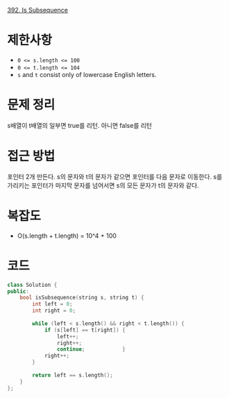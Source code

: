 [392. Is Subsequence](https://leetcode.com/problems/is-subsequence/)
# 제한사항
- `0 <= s.length <= 100`
- `0 <= t.length <= 104`
- `s` and `t` consist only of lowercase English letters.
# 문제 정리
s배열이 t배열의 일부면 true를 리턴. 아니면 false를 리턴

# 접근 방법
포인터 2개 만든다.
s의 문자와 t의 문자가 같으면 포인터를 다음 문자로 이동한다.
s를 가리키는 포인터가 마지막 문자를 넘어서면 s의 모든 문자가 t의 문자와 같다.

# 복잡도
- O(s.length + t.length) = 10^4 + 100

# 코드
``` cpp
class Solution {  
public:  
    bool isSubsequence(string s, string t) {  
        int left = 0;  
        int right = 0;  
  
        while (left < s.length() && right < t.length()) {  
            if (s[left] == t[right]) {  
                left++;  
                right++;  
                continue;            }  
            right++;  
        }  
  
        return left == s.length();  
    }  
};
```


